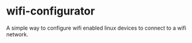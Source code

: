 # wifi-configurator
A simple way to configure wifi enabled linux devices to connect to a wifi network.

